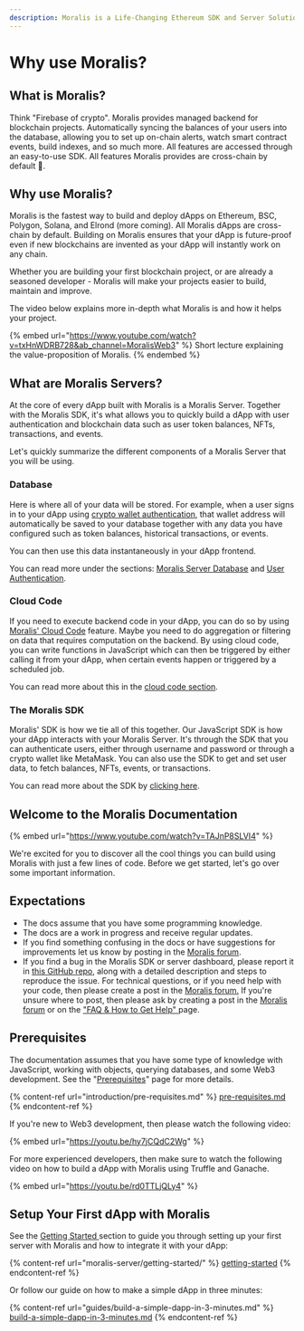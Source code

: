 ```yaml
---
description: Moralis is a Life-Changing Ethereum SDK and Server Solution.
---
```


# Why use Moralis?

## What is Moralis?

Think "Firebase of crypto". Moralis provides managed backend for blockchain projects. Automatically syncing the balances of your users into the database, allowing you to set up on-chain alerts, watch smart contract events, build indexes, and so much more. All features are accessed through an easy-to-use SDK. All features Moralis provides are cross-chain by default 🤯.

## Why use Moralis?

Moralis is the fastest way to build and deploy dApps on Ethereum, BSC, Polygon, Solana, and Elrond (more coming). All Moralis dApps are cross-chain by default. Building on Moralis ensures that your dApp is future-proof even if new blockchains are invented as your dApp will instantly work on any chain.

Whether you are building your first blockchain project, or are already a seasoned developer - Moralis will make your projects easier to build, maintain and improve.&#x20;

The video below explains more in-depth what Moralis is and how it helps your project.

{% embed url="https://www.youtube.com/watch?v=txHnWDRB728&ab_channel=MoralisWeb3" %}
Short lecture explaining the value-proposition of Moralis.
{% endembed %}

## What are Moralis Servers?

At the core of every dApp built with Moralis is a Moralis Server. Together with the Moralis SDK, it's what allows you to quickly build a dApp with user authentication and blockchain data such as user token balances, NFTs, transactions, and events.

Let's quickly summarize the different components of a Moralis Server that you will be using.

### Database

Here is where all of your data will be stored. For example, when a user signs in to your dApp using [crypto wallet authentication](https://docs.moralis.io/moralis-server/users/crypto-login), that wallet address will automatically be saved to your database together with any data you have configured such as token balances, historical transactions, or events.&#x20;

You can then use this data instantaneously in your dApp frontend.&#x20;

You can read more under the sections: [Moralis Server Database](moralis-server/database/) and [User Authentication](moralis-server/users/crypto-login.md).&#x20;

### Cloud Code

If you need to execute backend code in your dApp, you can do so by using [Moralis' Cloud Code](moralis-server/cloud-code/) feature. Maybe you need to do aggregation or filtering on data that requires computation on the backend. By using cloud code, you can write functions in JavaScript which can then be triggered by either calling it from your dApp, when certain events happen or triggered by a scheduled job.&#x20;

You can read more about this in the [cloud code section](moralis-server/cloud-code/).

### The Moralis SDK

Moralis' SDK is how we tie all of this together. Our JavaScript SDK is how your dApp interacts with your Moralis Server. It's through the SDK that you can authenticate users, either through username and password or through a crypto wallet like MetaMask. You can also use the SDK to get and set user data, to fetch balances, NFTs, events, or transactions.&#x20;

&#x20;You can read more about the SDK by [clicking here](https://docs.moralis.io/moralis-server/getting-started/connect-the-sdk).

## Welcome to the Moralis Documentation

{% embed url="https://www.youtube.com/watch?v=TAJnP8SLVI4" %}

We're excited for you to discover all the cool things you can build using Moralis with just a few lines of code. Before we get started, let's go over some important information.&#x20;

## Expectations

* The docs assume that you have some programming knowledge.
* The docs are a work in progress and receive regular updates.
* If you find something confusing in the docs or have suggestions for improvements let us know by posting in the [Moralis forum](https://forum.moralis.io).
* If you find a bug in the Moralis SDK or server dashboard, please report it in [this GitHub repo](https://github.com/MoralisWeb3/issue-tracker), along with a detailed description and steps to reproduce the issue. For technical questions, or if you need help with your code, then please create a post in the [Moralis forum.](https://forum.moralis.io) If you're unsure where to post, then please ask by creating a post in the [Moralis forum](https://forum.moralis.io) or on the ["FAQ & How to Get Help" ](https://forum.moralis.io/c/faq/12)page.

## Prerequisites

The documentation assumes that you have some type of knowledge with JavaScript, working with objects, querying databases, and some Web3 development. See the "[Prerequisites](introduction/pre-requisites.md)" page for more details.

{% content-ref url="introduction/pre-requisites.md" %}
[pre-requisites.md](introduction/pre-requisites.md)
{% endcontent-ref %}

If you're new to Web3 development, then please watch the following video:

{% embed url="https://youtu.be/hy7jCQdC2Wg" %}

For more experienced developers, then make sure to watch the following video on how to build a dApp with Moralis using Truffle and Ganache.

{% embed url="https://youtu.be/rd0TTLjQLy4" %}

## Setup Your First dApp with Moralis

See the [Getting Started ](https://docs.moralis.io/moralis-server/getting-started)section to guide you through setting up your first server with Moralis and how to integrate it with your dApp:

{% content-ref url="moralis-server/getting-started/" %}
[getting-started](moralis-server/getting-started/)
{% endcontent-ref %}

Or follow our guide on how to make a simple dApp in three minutes:

{% content-ref url="guides/build-a-simple-dapp-in-3-minutes.md" %}
[build-a-simple-dapp-in-3-minutes.md](guides/build-a-simple-dapp-in-3-minutes.md)
{% endcontent-ref %}

